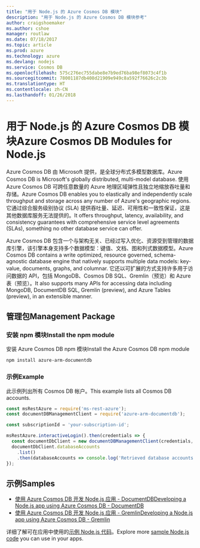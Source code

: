 ```yaml
---
title: "用于 Node.js 的 Azure Cosmos DB 模块"
description: "用于 Node.js 的 Azure Cosmos DB 模块参考"
author: craigshoemaker
ms.author: cshoe
manager: routlaw
ms.date: 07/18/2017
ms.topic: article
ms.prod: azure
ms.technology: azure
ms.devlang: nodejs
ms.service: Cosmos DB
ms.openlocfilehash: 575c276ec755dabe8e7b9ed76ba98ef8073c4f1b
ms.sourcegitcommit: 78001187db408d21909e949c8a592f76626c2c3b
ms.translationtype: HT
ms.contentlocale: zh-CN
ms.lasthandoff: 01/26/2018
---
```

# <a name="azure-cosmos-db-modules-for-nodejs"></a><span data-ttu-id="bb0b3-103">用于 Node.js 的 Azure Cosmos DB 模块</span><span class="sxs-lookup"><span data-stu-id="bb0b3-103">Azure Cosmos DB Modules for Node.js</span></span>

<span data-ttu-id="bb0b3-104">Azure Cosmos DB 由 Microsoft 提供，是全球分布式多模型数据库。</span><span class="sxs-lookup"><span data-stu-id="bb0b3-104">Azure Cosmos DB is Microsoft's globally distributed, multi-model database.</span></span> <span data-ttu-id="bb0b3-105">使用 Azure Cosmos DB 可跨任意数量的 Azure 地理区域弹性且独立地缩放吞吐量和存储。</span><span class="sxs-lookup"><span data-stu-id="bb0b3-105">Azure Cosmos DB enables you to elastically and independently scale throughput and storage across any number of Azure's geographic regions.</span></span> <span data-ttu-id="bb0b3-106">它通过综合服务级别协议 (SLA) 提供吞吐量、延迟、可用性和一致性保证，这是其他数据库服务无法提供的。</span><span class="sxs-lookup"><span data-stu-id="bb0b3-106">It offers throughput, latency, availability, and consistency guarantees with comprehensive service level agreements (SLAs), something no other database service can offer.</span></span>

<span data-ttu-id="bb0b3-107">Azure Cosmos DB 包含一个与架构无关、已经过写入优化、资源受到管理的数据库引擎，该引擎本身支持多个数据模型：键值、文档、图和列式数据模型。</span><span class="sxs-lookup"><span data-stu-id="bb0b3-107">Azure Cosmos DB contains a write optimized, resource governed, schema-agnostic database engine that natively supports multiple data models: key-value, documents, graphs, and columnar.</span></span> <span data-ttu-id="bb0b3-108">它还以可扩展的方式支持许多用于访问数据的 API，包括 MongoDB、Cosmos DB SQL、Gremlin（预览）和 Azure 表（预览）。</span><span class="sxs-lookup"><span data-stu-id="bb0b3-108">It also supports many APIs for accessing data including MongoDB, DocumentDB SQL, Gremlin (preview), and Azure Tables (preview), in an extensible manner.</span></span>

## <a name="management-package"></a><span data-ttu-id="bb0b3-109">管理包</span><span class="sxs-lookup"><span data-stu-id="bb0b3-109">Management Package</span></span>

### <a name="install-the-npm-module"></a><span data-ttu-id="bb0b3-110">安装 npm 模块</span><span class="sxs-lookup"><span data-stu-id="bb0b3-110">Install the npm module</span></span> 

<span data-ttu-id="bb0b3-111">安装 Azure Cosmos DB npm 模块</span><span class="sxs-lookup"><span data-stu-id="bb0b3-111">Install the Azure Cosmos DB npm module</span></span>

```bash
npm install azure-arm-documentdb
```

### <a name="example"></a><span data-ttu-id="bb0b3-112">示例</span><span class="sxs-lookup"><span data-stu-id="bb0b3-112">Example</span></span>

<span data-ttu-id="bb0b3-113">此示例列出所有 Cosmos DB 帐户。</span><span class="sxs-lookup"><span data-stu-id="bb0b3-113">This example lists all Cosmos DB accounts.</span></span>

```javascript
const msRestAzure = require('ms-rest-azure');
const documentDBManagementClient = require('azure-arm-documentdb');

const subscriptionId = 'your-subscription-id';

msRestAzure.interactiveLogin().then(credentials => {
  const documentDbClient = new documentDBManagementClient(credentials, subscriptionId);
  documentDbClient.databaseAccounts
    .list()
    .then(databaseAccounts => console.log('Retrieved database accounts: ', databaseAccounts));
});
```

## <a name="samples"></a><span data-ttu-id="bb0b3-114">示例</span><span class="sxs-lookup"><span data-stu-id="bb0b3-114">Samples</span></span>

* [<span data-ttu-id="bb0b3-115">使用 Azure Cosmos DB 开发 Node.js 应用 - DocumentDB</span><span class="sxs-lookup"><span data-stu-id="bb0b3-115">Developing a Node.js app using Azure Cosmos DB - DocumentDB</span></span>](https://azure.microsoft.com/resources/samples/azure-cosmos-db-documentdb-nodejs-getting-started/)
* [<span data-ttu-id="bb0b3-116">使用 Azure Cosmos DB 开发 Node.js 应用 - Gremlin</span><span class="sxs-lookup"><span data-stu-id="bb0b3-116">Developing a Node.js app using Azure Cosmos DB - Gremlin</span></span>](https://azure.microsoft.com/resources/samples/azure-cosmos-db-graph-nodejs-getting-started/)

<span data-ttu-id="bb0b3-117">详细了解可在应用中使用的[示例 Node.js 代码](https://azure.microsoft.com/resources/samples/?platform=nodejs)。</span><span class="sxs-lookup"><span data-stu-id="bb0b3-117">Explore more [sample Node.js code](https://azure.microsoft.com/resources/samples/?platform=nodejs) you can use in your apps.</span></span>
